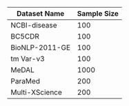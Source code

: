 | Dataset Name | Sample Size |
| --- | --- |
| NCBI-disease | 100 |
| BC5CDR | 100 |
| BioNLP-2011-GE | 100 |
| tm Var-v3 | 100 |
| MeDAL | 1000 |
| ParaMed | 200 |
| Multi-XScience | 200 |
